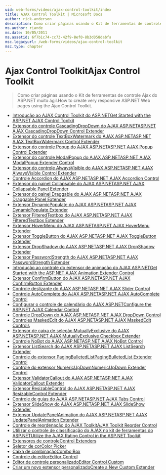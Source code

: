 ```yaml
---
uid: web-forms/videos/ajax-control-toolkit/index
title: AJAX Control Toolkit | Microsoft Docs
author: rick-anderson
description: Como criar páginas usando o Kit de ferramentas de controle Ajax do ASP.NET muito ágil.
ms.author: riande
ms.date: 10/05/2011
ms.assetid: 6f7b1c74-cc73-42f9-8ef0-8b3d058dabfa
msc.legacyurl: /web-forms/videos/ajax-control-toolkit
msc.type: chapter
---
```

<a name="ajax-control-toolkit"></a><span data-ttu-id="98ac8-103">Ajax Control Toolkit</span><span class="sxs-lookup"><span data-stu-id="98ac8-103">Ajax Control Toolkit</span></span>
====================
> <span data-ttu-id="98ac8-104">Como criar páginas usando o Kit de ferramentas de controle Ajax do ASP.NET muito ágil.</span><span class="sxs-lookup"><span data-stu-id="98ac8-104">How to create very responsive ASP.NET Web pages using the Ajax Control Toolkit.</span></span>


- [<span data-ttu-id="98ac8-105">Introdução ao AJAX Control Toolkit do ASP.NET</span><span class="sxs-lookup"><span data-stu-id="98ac8-105">Get Started with the ASP.NET AJAX Control Toolkit</span></span>](how-do-i-get-started-with-the-aspnet-ajax-control-toolkit.md)
- [<span data-ttu-id="98ac8-106">Extensor do controle CascadingDropDown do AJAX ASP.NET</span><span class="sxs-lookup"><span data-stu-id="98ac8-106">ASP.NET AJAX CascadingDropDown Control Extender</span></span>](how-do-i-use-the-aspnet-ajax-cascadingdropdown-control-extender.md)
- [<span data-ttu-id="98ac8-107">Extensor do controle TextBoxWatermark do AJAX ASP.NET</span><span class="sxs-lookup"><span data-stu-id="98ac8-107">ASP.NET AJAX TextBoxWatermark Control Extender</span></span>](how-do-i-use-the-aspnet-ajax-textboxwatermark-control-extender.md)
- [<span data-ttu-id="98ac8-108">Extensor do controle Popup do AJAX ASP.NET</span><span class="sxs-lookup"><span data-stu-id="98ac8-108">ASP.NET AJAX Popup Control Extender</span></span>](how-do-i-use-the-aspnet-ajax-popup-control-extender.md)
- [<span data-ttu-id="98ac8-109">Extensor do controle ModalPopup do AJAX ASP.NET</span><span class="sxs-lookup"><span data-stu-id="98ac8-109">ASP.NET AJAX ModalPopup Extender Control</span></span>](how-do-i-use-the-aspnet-ajax-modalpopup-extender-control.md)
- [<span data-ttu-id="98ac8-110">Extensor do controle AlwaysVisible do AJAX ASP.NET</span><span class="sxs-lookup"><span data-stu-id="98ac8-110">ASP.NET AJAX AlwaysVisible Control Extender</span></span>](how-do-i-use-the-aspnet-ajax-alwaysvisible-control-extender.md)
- [<span data-ttu-id="98ac8-111">Controle Accordion do AJAX ASP.NET</span><span class="sxs-lookup"><span data-stu-id="98ac8-111">ASP.NET AJAX Accordion Control</span></span>](how-do-i-use-the-aspnet-ajax-accordion-control.md)
- [<span data-ttu-id="98ac8-112">Extensor do painel Collapsable do AJAX ASP.NET</span><span class="sxs-lookup"><span data-stu-id="98ac8-112">ASP.NET AJAX Collapsable Panel Extender</span></span>](how-do-i-use-the-aspnet-ajax-collapsable-panel-extender.md)
- [<span data-ttu-id="98ac8-113">Extensor do painel Draggable do AJAX ASP.NET</span><span class="sxs-lookup"><span data-stu-id="98ac8-113">ASP.NET AJAX Draggable Panel Extender</span></span>](how-do-i-use-the-aspnet-ajax-draggable-panel-extender.md)
- [<span data-ttu-id="98ac8-114">Extensor DynamicPopulate do AJAX ASP.NET</span><span class="sxs-lookup"><span data-stu-id="98ac8-114">ASP.NET AJAX DynamicPopulate Extender</span></span>](how-do-i-use-the-aspnet-ajax-dynamicpopulate-extender.md)
- [<span data-ttu-id="98ac8-115">Extensor FilteredTextbox do AJAX ASP.NET</span><span class="sxs-lookup"><span data-stu-id="98ac8-115">ASP.NET AJAX FilteredTextbox Extender</span></span>](how-do-i-use-the-aspnet-ajax-filteredtextbox-extender.md)
- [<span data-ttu-id="98ac8-116">Extensor HoverMenu do AJAX ASP.NET</span><span class="sxs-lookup"><span data-stu-id="98ac8-116">ASP.NET AJAX HoverMenu Extender</span></span>](how-do-i-use-the-aspnet-ajax-hovermenu-extender.md)
- [<span data-ttu-id="98ac8-117">Extensor ToggleButton do AJAX ASP.NET</span><span class="sxs-lookup"><span data-stu-id="98ac8-117">ASP.NET AJAX ToggleButton Extender</span></span>](how-do-i-use-the-aspnet-ajax-togglebutton-extender.md)
- [<span data-ttu-id="98ac8-118">Extensor DropShadow do AJAX ASP.NET</span><span class="sxs-lookup"><span data-stu-id="98ac8-118">ASP.NET AJAX DropShadow Extender</span></span>](how-do-i-use-the-aspnet-ajax-dropshadow-extender.md)
- [<span data-ttu-id="98ac8-119">Extensor PasswordStrength do AJAX ASP.NET</span><span class="sxs-lookup"><span data-stu-id="98ac8-119">ASP.NET AJAX PasswordStrength Extender</span></span>](how-do-i-use-the-aspnet-ajax-passwordstrength-extender.md)
- [<span data-ttu-id="98ac8-120">Introdução ao controle do extensor de animação do AJAX ASP.NET</span><span class="sxs-lookup"><span data-stu-id="98ac8-120">Get Started with the ASP.NET AJAX Animation Extender Control</span></span>](how-do-i-get-started-with-the-aspnet-ajax-animation-extender-control.md)
- [<span data-ttu-id="98ac8-121">Extensor ConfirmButton do AJAX ASP.NET</span><span class="sxs-lookup"><span data-stu-id="98ac8-121">ASP.NET AJAX ConfirmButton Extender</span></span>](how-do-i-use-the-aspnet-ajax-confirmbutton-extender.md)
- [<span data-ttu-id="98ac8-122">Controle deslizante do AJAX ASP.NET</span><span class="sxs-lookup"><span data-stu-id="98ac8-122">ASP.NET AJAX Slider Control</span></span>](how-do-i-use-the-aspnet-ajax-slider-control.md)
- [<span data-ttu-id="98ac8-123">Controle AutoComplete do AJAX ASP.NET</span><span class="sxs-lookup"><span data-stu-id="98ac8-123">ASP.NET AJAX AutoComplete Control</span></span>](how-do-i-use-the-aspnet-ajax-autocomplete-control.md)
- [<span data-ttu-id="98ac8-124">Configurar o controle de calendário do AJAX ASP.NET</span><span class="sxs-lookup"><span data-stu-id="98ac8-124">Configure the ASP.NET AJAX Calendar Control</span></span>](how-do-i-configure-the-aspnet-ajax-calendar-control.md)
- [<span data-ttu-id="98ac8-125">Controle DropDown do AJAX ASP.NET</span><span class="sxs-lookup"><span data-stu-id="98ac8-125">ASP.NET AJAX DropDown Control</span></span>](how-do-i-use-the-aspnet-ajax-dropdown-control.md)
- [<span data-ttu-id="98ac8-126">Controles MaskedEdit do AJAX ASP.NET</span><span class="sxs-lookup"><span data-stu-id="98ac8-126">ASP.NET AJAX MaskedEdit Controls</span></span>](how-do-i-use-the-aspnet-ajax-maskededit-controls.md)
- [<span data-ttu-id="98ac8-127">Extensor de caixa de seleção MutuallyExclusive do AJAX ASP.NET</span><span class="sxs-lookup"><span data-stu-id="98ac8-127">ASP.NET AJAX MutuallyExclusive Checkbox Extender</span></span>](how-do-i-use-the-aspnet-ajax-mutuallyexclusive-checkbox-extender.md)
- [<span data-ttu-id="98ac8-128">Controle NoBot do AJAX ASP.NET</span><span class="sxs-lookup"><span data-stu-id="98ac8-128">ASP.NET AJAX NoBot Control</span></span>](how-do-i-use-the-aspnet-ajax-nobot-control.md)
- [<span data-ttu-id="98ac8-129">Extensor ListSearch do AJAX ASP.NET</span><span class="sxs-lookup"><span data-stu-id="98ac8-129">ASP.NET AJAX ListSearch Extender</span></span>](how-do-i-use-the-aspnet-ajax-listsearch-extender.md)
- [<span data-ttu-id="98ac8-130">Controle do extensor PagingBulletedList</span><span class="sxs-lookup"><span data-stu-id="98ac8-130">PagingBulletedList Extender Control</span></span>](how-do-i-use-the-pagingbulletedlist-extender-control.md)
- [<span data-ttu-id="98ac8-131">Controle do extensor NumericUpDown</span><span class="sxs-lookup"><span data-stu-id="98ac8-131">NumericUpDown Extender Control</span></span>](how-do-i-use-the-numericupdown-extender-control.md)
- [<span data-ttu-id="98ac8-132">Extensor ValidatorCallout do AJAX ASP.NET</span><span class="sxs-lookup"><span data-stu-id="98ac8-132">ASP.NET AJAX ValidatorCallout Extender</span></span>](how-do-i-use-the-aspnet-ajax-validatorcallout-extender.md)
- [<span data-ttu-id="98ac8-133">Extensor ResizableControl do AJAX ASP.NET</span><span class="sxs-lookup"><span data-stu-id="98ac8-133">ASP.NET AJAX ResizableControl Extender</span></span>](how-do-i-use-the-aspnet-ajax-resizablecontrol-extender.md)
- [<span data-ttu-id="98ac8-134">Controle de guias do AJAX ASP.NET</span><span class="sxs-lookup"><span data-stu-id="98ac8-134">ASP.NET AJAX Tabs Control</span></span>](how-do-i-use-the-aspnet-ajax-tabs-control.md)
- [<span data-ttu-id="98ac8-135">Extensor SlideShow do AJAX ASP.NET</span><span class="sxs-lookup"><span data-stu-id="98ac8-135">ASP.NET AJAX SlideShow Extender</span></span>](how-do-i-use-the-aspnet-ajax-slideshow-extender.md)
- [<span data-ttu-id="98ac8-136">Extensor UpdatePanelAnimation do AJAX ASP.NET</span><span class="sxs-lookup"><span data-stu-id="98ac8-136">ASP.NET AJAX UpdatePanelAnimation Extender</span></span>](how-do-i-use-the-aspnet-ajax-updatepanelanimation-extender.md)
- [<span data-ttu-id="98ac8-137">Controle de reordenação do AJAX Toolkit</span><span class="sxs-lookup"><span data-stu-id="98ac8-137">AJAX Toolkit Reorder Control</span></span>](how-do-i-the-ajax-toolkit-reorder-control.md)
- [<span data-ttu-id="98ac8-138">Utilizar o controle de classificação do AJAX no kit de ferramentas do ASP.NET</span><span class="sxs-lookup"><span data-stu-id="98ac8-138">Utilize the AJAX Rating Control in the ASP.NET Toolkit</span></span>](utilize-the-ajax-rating-control-in-the-aspnet-toolkit.md)
- [<span data-ttu-id="98ac8-139">Extensores de controle</span><span class="sxs-lookup"><span data-stu-id="98ac8-139">Control Extenders</span></span>](control-extenders.md)
- [<span data-ttu-id="98ac8-140">Seletor de cor</span><span class="sxs-lookup"><span data-stu-id="98ac8-140">Color Picker</span></span>](color-picker.md)
- [<span data-ttu-id="98ac8-141">Caixa de combinação</span><span class="sxs-lookup"><span data-stu-id="98ac8-141">Combo Box</span></span>](combo-box.md)
- [<span data-ttu-id="98ac8-142">Controle do editor</span><span class="sxs-lookup"><span data-stu-id="98ac8-142">Editor Control</span></span>](editor-control.md)
- [<span data-ttu-id="98ac8-143">Editor de controle personalizado</span><span class="sxs-lookup"><span data-stu-id="98ac8-143">Editor Control Custom</span></span>](editor-control-custom.md)
- [<span data-ttu-id="98ac8-144">Criar um novo extensor personalizado</span><span class="sxs-lookup"><span data-stu-id="98ac8-144">Create a New Custom Extender</span></span>](create-a-new-custom-extender.md)
